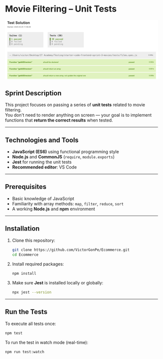 # Movie Filtering – Unit Tests

![Preview](src/assets/img/test.png "Test Preview")

## Sprint Description

This project focuses on passing a series of **unit tests** related to movie filtering.  
You don't need to render anything on screen — your goal is to implement functions that **return the correct results** when tested.

---

## Technologies and Tools

- **JavaScript (ES6)** using functional programming style
- **Node.js** and **CommonJS** (`require`, `module.exports`)
- **Jest** for running the unit tests
- **Recommended editor**: VS Code

---

## Prerequisites

- Basic knowledge of JavaScript
- Familiarity with array methods: `map`, `filter`, `reduce`, `sort`
- A working **Node.js** and **npm** environment

---

## Installation

1. Clone this repository:

    ```bash
    git clone https://github.com/VictorGonPe/Ecommerce.git
    cd Ecommerce
    ```

2. Install required packages:

    ```bash
    npm install
    ```

3. Make sure **Jest** is installed locally or globally:

    ```bash
    npx jest --version
    ```

---

## Run the Tests

To execute all tests once:

```bash
npm test
```

To run the test in watch mode (real-time):

```bash
npm run test:watch
```
